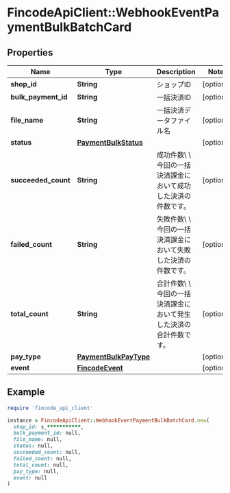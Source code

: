 # FincodeApiClient::WebhookEventPaymentBulkBatchCard

## Properties

| Name | Type | Description | Notes |
| ---- | ---- | ----------- | ----- |
| **shop_id** | **String** | ショップID  | [optional] |
| **bulk_payment_id** | **String** | 一括決済ID  | [optional] |
| **file_name** | **String** | 一括決済データファイル名  | [optional] |
| **status** | [**PaymentBulkStatus**](PaymentBulkStatus.md) |  | [optional] |
| **succeeded_count** | **String** | 成功件数\\ \\ 今回の一括決済課金において成功した決済の件数です。  | [optional] |
| **failed_count** | **String** | 失敗件数\\ \\ 今回の一括決済課金において失敗した決済の件数です。  | [optional] |
| **total_count** | **String** | 合計件数\\ \\ 今回の一括決済課金において発生した決済の合計件数です。  | [optional] |
| **pay_type** | [**PaymentBulkPayType**](PaymentBulkPayType.md) |  | [optional] |
| **event** | [**FincodeEvent**](FincodeEvent.md) |  | [optional] |

## Example

```ruby
require 'fincode_api_client'

instance = FincodeApiClient::WebhookEventPaymentBulkBatchCard.new(
  shop_id: s_***********,
  bulk_payment_id: null,
  file_name: null,
  status: null,
  succeeded_count: null,
  failed_count: null,
  total_count: null,
  pay_type: null,
  event: null
)
```

